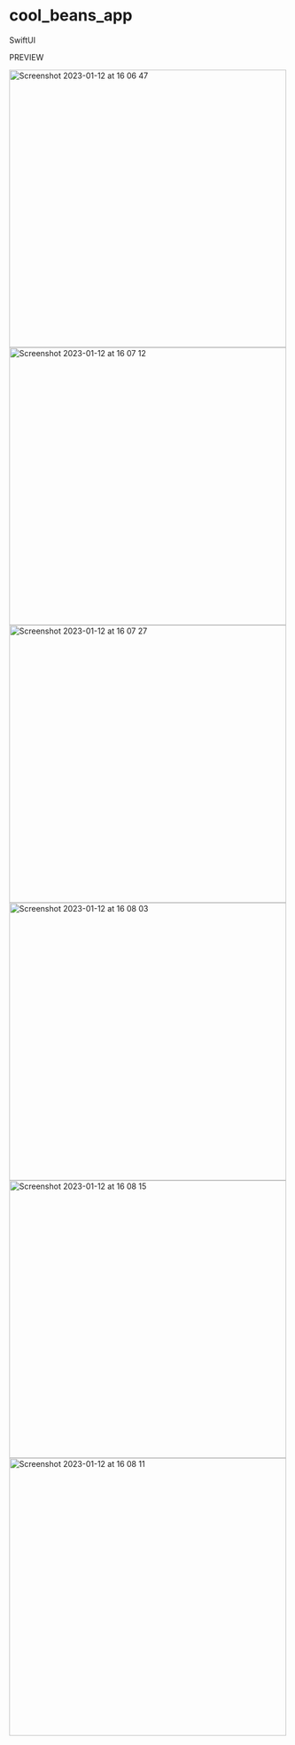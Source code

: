 # cool_beans_app
SwiftUI

PREVIEW
<div style="display: inline-block;">
<img width="500" alt="Screenshot 2023-01-12 at 16 06 47" src="https://user-images.githubusercontent.com/62807847/212103366-ba3da522-8bf4-4731-a8bf-4a6a4e8d7045.png">
<img width="500" alt="Screenshot 2023-01-12 at 16 07 12" src="https://user-images.githubusercontent.com/62807847/212103387-8d598618-9833-4a66-a945-d843b53f19a2.png">
<img width="500" alt="Screenshot 2023-01-12 at 16 07 27" src="https://user-images.githubusercontent.com/62807847/212103405-41e20d66-4cfa-4fa0-8065-35aa4acc2d89.png">
<img width="500" alt="Screenshot 2023-01-12 at 16 08 03" src="https://user-images.githubusercontent.com/62807847/212103411-7e358175-f50d-4d0e-9371-acf51b745e52.png">
<img width="500" alt="Screenshot 2023-01-12 at 16 08 15" src="https://user-images.githubusercontent.com/62807847/212103435-afb9c912-3053-49a3-9e9d-6e191e0fcd3d.png">
<img width="500" alt="Screenshot 2023-01-12 at 16 08 11" src="https://user-images.githubusercontent.com/62807847/212103454-32a7ea9f-5aba-4d6c-8641-52b59d7371d2.png">
</div>
